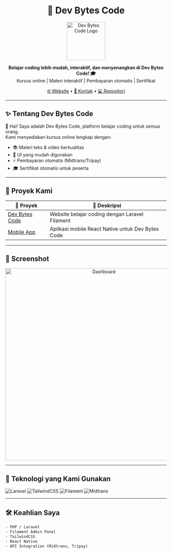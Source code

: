 <!-- README.md -->

<h1 align="center">🚀 Dev Bytes Code</h1>

<p align="center">
  <img src="https://your-logo-link-here.com/logo.png" width="120" alt="Dev Bytes Code Logo"/>
</p>

<p align="center">
  <b>Belajar coding lebih mudah, interaktif, dan menyenangkan di Dev Bytes Code! 🎓</b><br/>
  Kursus online | Materi interaktif | Pembayaran otomatis | Sertifikat
</p>

<p align="center">
  <a href="https://devbytescode.com">🌐 Website</a> •
  <a href="mailto:support@devbytescode.com">📧 Kontak</a> •
  <a href="https://github.com/username/dev-bytes-code">💻 Repositori</a>
</p>

---

## ✨ Tentang Dev Bytes Code

👋 Hai! Saya adalah Dev Bytes Code, platform belajar coding untuk semua orang.  
Kami menyediakan kursus online lengkap dengan:
- 📚 Materi teks & video berkualitas
- 🎨 UI yang mudah digunakan
- ⚡ Pembayaran otomatis (Midtrans/Tripay)
- 🎓 Sertifikat otomatis untuk peserta

---

## 🚀 Proyek Kami

| 🔗 Proyek | 📌 Deskripsi |
| --- | --- |
| [Dev Bytes Code](https://github.com/username/dev-bytes-code) | Website belajar coding dengan Laravel Filament |
| [Mobile App](https://github.com/username/dev-bytes-code-app) | Aplikasi mobile React Native untuk Dev Bytes Code |

---

## 📸 Screenshot

<p align="center">
  <img src="https://your-link-here.com/screenshot1.png" alt="Dashboard" width="600"/>
</p>

---

## 💼 Teknologi yang Kami Gunakan

![Laravel](https://img.shields.io/badge/Laravel-red?logo=laravel&logoColor=white)
![TailwindCSS](https://img.shields.io/badge/TailwindCSS-06B6D4?logo=tailwindcss&logoColor=white)
![Filament](https://img.shields.io/badge/Filament-7C3AED?logo=filament&logoColor=white)
![Midtrans](https://img.shields.io/badge/Midtrans-00A2E0?logo=midtrans&logoColor=white)

---

## 🛠️ Keahlian Saya

```txt
- PHP / Laravel
- Filament Admin Panel
- TailwindCSS
- React Native
- API Integration (Midtrans, Tripay)
